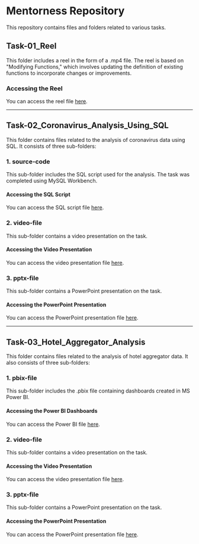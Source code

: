 # Mentorness Repository

This repository contains files and folders related to various tasks.

## Task-01_Reel

This folder includes a reel in the form of a .mp4 file. The reel is based on "Modifying Functions," which involves updating the definition of existing functions to incorporate changes or improvements.

### Accessing the Reel
You can access the reel file [here](Task-01_Reel/Modifying_Functions_Reel.mp4).

---

## Task-02_Coronavirus_Analysis_Using_SQL

This folder contains files related to the analysis of coronavirus data using SQL. It consists of three sub-folders:

### 1. source-code
This sub-folder includes the SQL script used for the analysis. The task was completed using MySQL Workbench.

#### Accessing the SQL Script
You can access the SQL script file [here](Task-02_Coronavirus_Analysis_Using_SQL/source-code/Coronavirus_Analysis.sql).

### 2. video-file
This sub-folder contains a video presentation on the task.

#### Accessing the Video Presentation
You can access the video presentation file [here](Task-02_Coronavirus_Analysis_Using_SQL/video-file/Coronavirus_Analysis_Presentation.mp4).

### 3. pptx-file
This sub-folder contains a PowerPoint presentation on the task.

#### Accessing the PowerPoint Presentation
You can access the PowerPoint presentation file [here](Task-02_Coronavirus_Analysis_Using_SQL/pptx-file/Coronavirus_Analysis_Presentation.pptx).

---

## Task-03_Hotel_Aggregator_Analysis

This folder contains files related to the analysis of hotel aggregator data. It also consists of three sub-folders:

### 1. pbix-file
This sub-folder includes the .pbix file containing dashboards created in MS Power BI.

#### Accessing the Power BI Dashboards
You can access the Power BI file [here](Task-03_Hotel_Aggregator_Analysis/pbix-file/Hotel_Aggregator_Dashboards.pbix).

### 2. video-file
This sub-folder contains a video presentation on the task.

#### Accessing the Video Presentation
You can access the video presentation file [here](Task-03_Hotel_Aggregator_Analysis/video-file/Hotel_Aggregator_Analysis_Presentation.mp4).

### 3. pptx-file
This sub-folder contains a PowerPoint presentation on the task.

#### Accessing the PowerPoint Presentation
You can access the PowerPoint presentation file [here](Task-03_Hotel_Aggregator_Analysis/pptx-file/Hotel_Aggregator_Analysis_Presentation.pptx).

